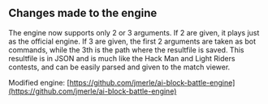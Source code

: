 ## Changes made to the engine
The engine now supports only 2 or 3 arguments. If 2 are given, it plays just as the official engine. If 3 are given, the first 2 arguments are taken as bot commands, while the 3th is the path where the resultfile is saved. This resultfile is in JSON and is much like the Hack Man and Light Riders contests, and can be easily parsed and given to the match viewer.

Modified engine: [https://github.com/jmerle/ai-block-battle-engine](https://github.com/jmerle/ai-block-battle-engine)
